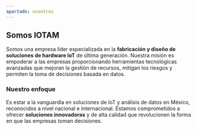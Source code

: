 ```yaml
---
apartado: nosotros
---
```


## Somos IOTAM
Somos una empresa líder especializada en la **fabricación y diseño de soluciones de hardware IoT** de última generación. Nuestra misión es empoderar a las empresas proporcionando herramientas tecnológicas avanzadas que mejoran la gestión de recursos, mitigan los riesgos y permiten la toma de decisiones basada en datos.

### Nuestro enfoque
Es estar a la vanguardia en soluciones de IoT y análisis de datos en México, reconocidos a nivel nacional e internacional. Estamos comprometidos a ofrecer **soluciones innovadoras** y de alta calidad que revolucionen la forma en que las empresas toman decisiones.